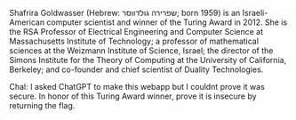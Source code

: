 Shafrira Goldwasser (Hebrew: שפרירה גולדווסר; born 1959) is an Israeli-American computer scientist and winner of the Turing Award in 2012. She is the RSA Professor of Electrical Engineering and Computer Science at Massachusetts Institute of Technology; a professor of mathematical sciences at the Weizmann Institute of Science, Israel; the director of the Simons Institute for the Theory of Computing at the University of California, Berkeley; and co-founder and chief scientist of Duality Technologies.

Chal: I asked ChatGPT to make this webapp but I couldnt prove it was secure. In honor of this Turing Award winner, prove it is insecure by returning the flag.
